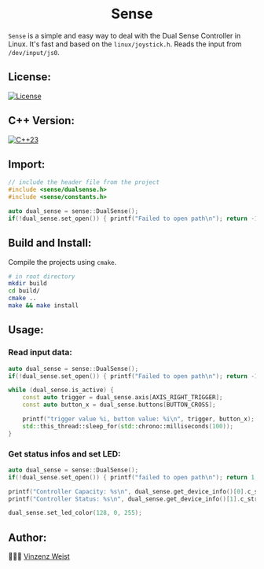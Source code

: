 <div align="center">
    <h1>
        <br>
            Sense
        <br>
    </h1>
</div>

`Sense` is a simple and easy way to deal with the Dual Sense Controller in Linux. It's fast and based on the `linux/joystick.h`. Reads the input from `/dev/input/js0`. 

## License:
[![License](https://img.shields.io/badge/License-MIT-blue.svg?longCache=true&style=flat)](https://github.com/Vinz1911/Sense/blob/master/LICENSE)

## C++ Version:
[![C++23](https://img.shields.io/badge/C++-23-blue.svg?logo=c%2B%2B&style=flat)](https://isocpp.org)

## Import:
```cpp
// include the header file from the project
#include <sense/dualsense.h>
#include <sense/constants.h>

auto dual_sense = sense::DualSense();
if(!dual_sense.set_open()) { printf("Failed to open path\n"); return -1; }
```

## Build and Install:
Compile the projects using `cmake`.
```sh
# in root directory
mkdir build
cd build/
cmake ..
make && make install
```

## Usage:
### Read input data:
```cpp
auto dual_sense = sense::DualSense();
if(!dual_sense.set_open()) { printf("Failed to open path\n"); return -1; }

while (dual_sense.is_active) {
    const auto trigger = dual_sense.axis[AXIS_RIGHT_TRIGGER];
    const auto button_x = dual_sense.buttons[BUTTON_CROSS];

    printf("trigger value %i, button value: %i\n", trigger, button_x);
    std::this_thread::sleep_for(std::chrono::milliseconds(100));
}
```

### Get status infos and set LED:
```cpp
auto dual_sense = sense::DualSense();
if(!dual_sense.set_open()) { printf("failed to open path\n"); return 1; }

printf("Controller Capacity: %s\n", dual_sense.get_device_info()[0].c_str());
printf("Controller Status: %s\n", dual_sense.get_device_info()[1].c_str());

dual_sense.set_led_color(128, 0, 255);
```

## Author:
👨🏼‍💻 [Vinzenz Weist](https://github.com/Vinz1911)
